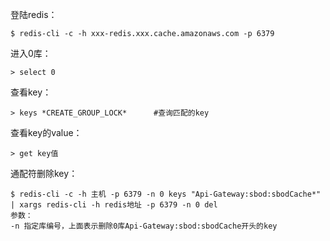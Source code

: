 登陆redis：
```
$ redis-cli -c -h xxx-redis.xxx.cache.amazonaws.com -p 6379
```
进入0库：
```
> select 0
```
查看key：
```
> keys *CREATE_GROUP_LOCK*      #查询匹配的key
```
查看key的value：
```
> get key值
```
通配符删除key：
```
$ redis-cli -c -h 主机 -p 6379 -n 0 keys "Api-Gateway:sbod:sbodCache*" | xargs redis-cli -h redis地址 -p 6379 -n 0 del
参数：
-n 指定库编号，上面表示删除0库Api-Gateway:sbod:sbodCache开头的key
```
